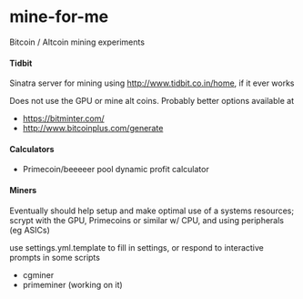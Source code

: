 mine-for-me
===========

Bitcoin / Altcoin mining experiments

#### Tidbit

Sinatra server for mining using http://www.tidbit.co.in/home, if it ever works

Does not use the GPU or mine alt coins. Probably better options available at

* https://bitminter.com/
* http://www.bitcoinplus.com/generate

#### Calculators

* Primecoin/beeeeer pool dynamic profit calculator

#### Miners

Eventually should help setup and make optimal use of a systems resources; scrypt with the GPU, Primecoins or similar w/ CPU,
and using peripherals (eg ASICs)

use settings.yml.template to fill in settings, or respond to interactive prompts in some scripts

* cgminer
* primeminer (working on it)
